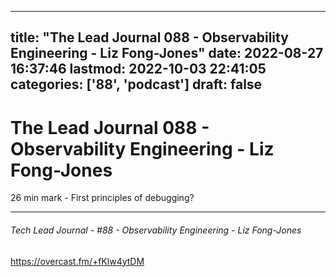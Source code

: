 
---
title: "The Lead Journal 088 - Observability Engineering - Liz Fong-Jones"
date: 2022-08-27 16:37:46
lastmod: 2022-10-03 22:41:05
categories: ['88', 'podcast']
draft: false
---


# The Lead Journal 088 - Observability Engineering - Liz Fong-Jones

26 min mark -
First principles of debugging?

---
###### Tech Lead Journal - #88 - Observability Engineering - Liz Fong-Jones

https://overcast.fm/+fKlw4ytDM

<!-- #public #podcast -->

<!-- {BearID:BF1BD27B-96F1-4FC0-8041-F68E6E11944B-20030-00000334C2617D96} -->
